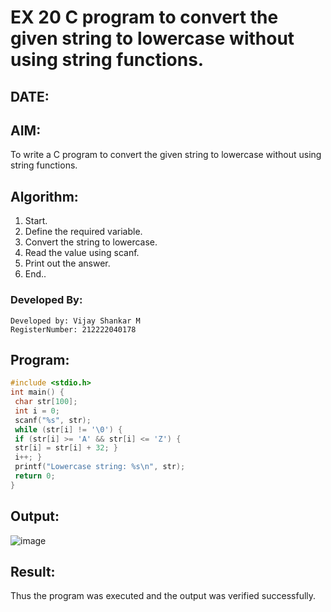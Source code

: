# EX 20 C program to convert the given string to lowercase without using string functions.
## DATE: 
## AIM:
To write a C program to convert the given string to lowercase without using string functions.

## Algorithm:
1. Start.
2. Define the required variable.
3. Convert the string to lowercase.
4. Read the value using scanf.
5. Print out the answer.
6. End..

### Developed By:
```
Developed by: Vijay Shankar M
RegisterNumber: 212222040178
```

## Program:
```c program
#include <stdio.h>
int main() {
 char str[100];
 int i = 0;
 scanf("%s", str); 
 while (str[i] != '\0') {
 if (str[i] >= 'A' && str[i] <= 'Z') {
 str[i] = str[i] + 32; }
 i++; }
 printf("Lowercase string: %s\n", str);
 return 0;
}
```

## Output:
![image](https://github.com/user-attachments/assets/b6db25ec-c9ff-4205-85d6-377e79a1e236)

## Result:
Thus the program was executed and the output was verified successfully.
